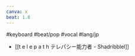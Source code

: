 ```yaml
---
canva: x
beat: 1.8
---
```

#keyboard #beat/pop #vocal #lang/jp 
- [[t e l e p a t h テレパシー能力者 - Shadribblel]]